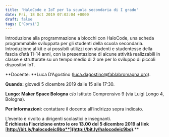 ```yaml
---
title: 'HaloCode e IoT per la scuola secondaria di I grado'
date: Fri, 18 Oct 2019 07:02:04 +0000
draft: false
tags: ['Corsi']
---
```


Introduzione alla programmazione a blocchi con HaloCode, una scheda programmabile sviluppata per gli studenti della scuola secondaria. Introduzione al kit e ai possibili utilizzi con studenti e studentesse della fascia d’età 11-14 anni, con la presentazione di alcune attività realizzabili in classe e strutturate su un tempo medio di 2 ore per lo sviluppo di piccoli dispositivi IoT.

**Docente:  **Luca D’Agostino ([luca.dagostino@fablabromagna.org](mailto:luca.dagostino@fablabromagna.org)).

**Quando:**  giovedì 5 dicembre 2019 dalle 15 alle 17:30.

**Luogo: Maker Space Bologna**  c/o Istituto Comprensivo 9 (via Luigi Longo 4, Bologna).

**Per informazioni:** contattare il docente all’indirizzo sopra indicato.

L’evento è rivolto a dirigenti scolastici e insegnanti.  
**È richiesta l’iscrizione entro le ore 13.00 del 5 dicembre 2019 al link** [**http://bit.ly/halocodeic9bo**](http://bit.ly/halocodeic9bo)**.**